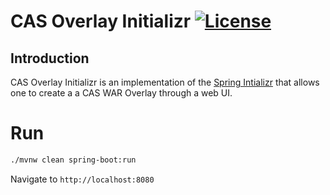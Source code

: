 # CAS Overlay Initializr [![License](https://img.shields.io/hexpm/l/plug.svg)](https://github.com/Apereo/cas/blob/master/LICENSE)

## Introduction

CAS Overlay Initializr is an implementation of the [Spring Intializr](https://github.com/spring-io/initializr) that allows one to create a
a CAS WAR Overlay through a web UI.

# Run

```bash
./mvnw clean spring-boot:run
```

Navigate to `http://localhost:8080`
